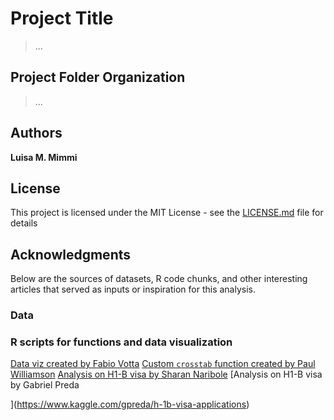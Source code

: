 # Project Title
>... 

## Project Folder Organization 

>...

## Authors

**Luisa M. Mimmi**  

## License

This project is licensed under the MIT License - see the [LICENSE.md](LICENSE.md) file for details

## Acknowledgments
Below are the sources of datasets, R code chunks, and other interesting articles that served as inputs or inspiration for this analysis.

### Data 

### R scripts for functions and data visualization 
[Data viz created by Fabio Votta](https://favstats.eu/post/exploring_us_refugee_data/)
[Custom `crosstab` function created by Paul Williamson](http://rstudio-pubs-static.s3.amazonaws.com/6975_c4943349b6174f448104a5513fed59a9.html)
[Analysis on H1-B visa by Sharan Naribole](https://github.com/sharan-naribole/H1B_visa_eda)
[Analysis on H1-B visa by Gabriel Preda

](https://www.kaggle.com/gpreda/h-1b-visa-applications)



